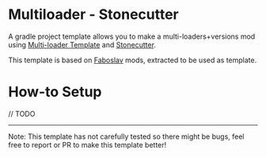 # Multiloader - Stonecutter
A gradle project template allows you to make a multi-loaders+versions mod using [Multi-loader Template](https://github.com/jaredlll08/MultiLoader-Template/) and [Stonecutter](https://stonecutter.kikugie.dev/).

This template is based on [Faboslav](https://github.com/Faboslav) mods, extracted to be used as template.

# How-to Setup
// TODO

---
Note: This template has not carefully tested so there might be bugs, feel free to report or PR to make this template better!